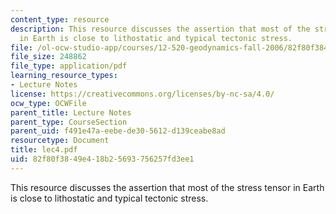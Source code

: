 ```yaml
---
content_type: resource
description: This resource discusses the assertion that most of the stress tensor
  in Earth is close to lithostatic and typical tectonic stress.
file: /ol-ocw-studio-app/courses/12-520-geodynamics-fall-2006/82f80f3849e418b25693756257fd3ee1_lec4.pdf
file_size: 248862
file_type: application/pdf
learning_resource_types:
- Lecture Notes
license: https://creativecommons.org/licenses/by-nc-sa/4.0/
ocw_type: OCWFile
parent_title: Lecture Notes
parent_type: CourseSection
parent_uid: f491e47a-eebe-de30-5612-d139ceabe8ad
resourcetype: Document
title: lec4.pdf
uid: 82f80f38-49e4-18b2-5693-756257fd3ee1
---
```

This resource discusses the assertion that most of the stress tensor in Earth is close to lithostatic and typical tectonic stress.